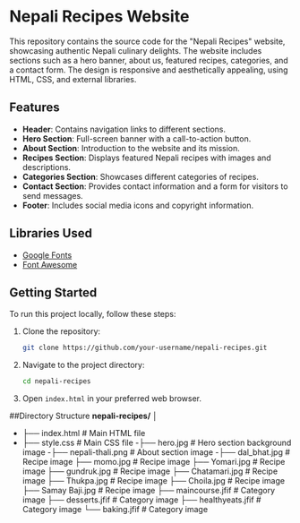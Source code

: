 # Nepali Recipes Website

This repository contains the source code for the "Nepali Recipes" website, showcasing authentic Nepali culinary delights. The website includes sections such as a hero banner, about us, featured recipes, categories, and a contact form. The design is responsive and aesthetically appealing, using HTML, CSS, and external libraries.

## Features

- **Header**: Contains navigation links to different sections.
- **Hero Section**: Full-screen banner with a call-to-action button.
- **About Section**: Introduction to the website and its mission.
- **Recipes Section**: Displays featured Nepali recipes with images and descriptions.
- **Categories Section**: Showcases different categories of recipes.
- **Contact Section**: Provides contact information and a form for visitors to send messages.
- **Footer**: Includes social media icons and copyright information.

## Libraries Used

- [Google Fonts](https://fonts.googleapis.com/css2?family=Josefin+Sans)
- [Font Awesome](https://cdnjs.cloudflare.com/ajax/libs/font-awesome/6.4.0/css/all.min.css)

## Getting Started

To run this project locally, follow these steps:

1. Clone the repository:
   ```bash
   git clone https://github.com/your-username/nepali-recipes.git
2. Navigate to the project directory:
   ```bash
   cd nepali-recipes  
3. Open `index.html` in your preferred web browser.

##Directory Structure
**nepali-recipes/**
**│**
- ├── index.html       # Main HTML file
- ├── style.css        # Main CSS file
-├── hero.jpg         # Hero section background image
-├── nepali-thali.png # About section image
-├── dal_bhat.jpg     # Recipe image
├── momo.jpg         # Recipe image
├── Yomari.jpg       # Recipe image
├── gundruk.jpg      # Recipe image
├── Chatamari.jpg    # Recipe image
├── Thukpa.jpg       # Recipe image
├── Choila.jpg       # Recipe image
├── Samay Baji.jpg   # Recipe image
├── maincourse.jfif  # Category image
├── desserts.jfif    # Category image
├── healthyeats.jfif # Category image
└── baking.jfif      # Category image


